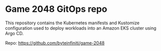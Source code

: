 # Game 2048 GitOps repo

This repository contains the Kubernetes manifests and Kustomize configuration used to deploy workloads into an Amazon EKS cluster using Argo CD.

Repo: https://github.com/byteinfiniti/game-2048
